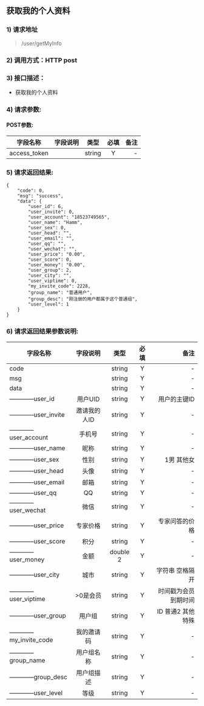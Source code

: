 

## 获取我的个人资料

### 1) 请求地址

>/user/getMyInfo

### 2) 调用方式：HTTP post

### 3) 接口描述：

* 获取我的个人资料

### 4) 请求参数:


#### POST参数:
|字段名称       |字段说明         |类型            |必填            |备注     |
| -------------|:--------------:|:--------------:|:--------------:| ------:|
|access_token||string|Y|-|



### 5) 请求返回结果:

```
{
    "code": 0,
    "msg": "success",
    "data": {
        "user_id": 6,
        "user_invite": 0,
        "user_account": "18523749565",
        "user_name": "Hamm",
        "user_sex": 0,
        "user_head": "",
        "user_email": "",
        "user_qq": "",
        "user_wechat": "",
        "user_price": "0.00",
        "user_score": 0,
        "user_money": "0.00",
        "user_group": 2,
        "user_city": "",
        "user_viptime": 0,
        "my_invite_code": 2228,
        "group_name": "普通用户",
        "group_desc": "刚注册的用户都属于这个普通组",
        "user_level": 1
    }
}
```


### 6) 请求返回结果参数说明:
|字段名称       |字段说明         |类型            |必填            |备注     |
| -------------|:--------------:|:--------------:|:--------------:| ------:|
|code||string|Y|-|
|msg||string|Y|-|
|data||string|Y|-|
|————user_id|用户UID|string|Y|用户的主键ID|
|————user_invite|邀请我的人ID|string|Y|-|
|————user_account|手机号|string|Y|-|
|————user_name|昵称|string|Y|-|
|————user_sex|性别|string|Y|1男 其他女|
|————user_head|头像|string|Y|-|
|————user_email|邮箱|string|Y|-|
|————user_qq|QQ|string|Y|-|
|————user_wechat|微信|string|Y|-|
|————user_price|专家价格|string|Y|专家问答的价格 |
|————user_score|积分|string|Y|-|
|————user_money|金额|double 2|Y|-|
|————user_city|城市|string|Y|字符串 空格隔开|
|————user_viptime|>0是会员|string|Y|时间戳为会员到期时间|
|————user_group|用户组|string|Y|ID 普通2 其他特殊|
|————my_invite_code|我的邀请码|string|Y|-|
|————group_name|用户组名称|string|Y|-|
|————group_desc|用户组描述|string|Y|-|
|————user_level|等级|string|Y|-|


